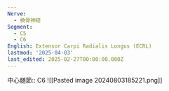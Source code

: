 ```yaml
---
Nerve:
  - 橈骨神経
Segment:
  - C5
  - C6
English: Extensor Carpi Radialis Longus (ECRL)
lastmod: '2025-04-03'
last_edited: 2025-02-27T00:00:00.000Z
---
```


中心髄節:: C6
![[Pasted image 20240803185221.png]]
